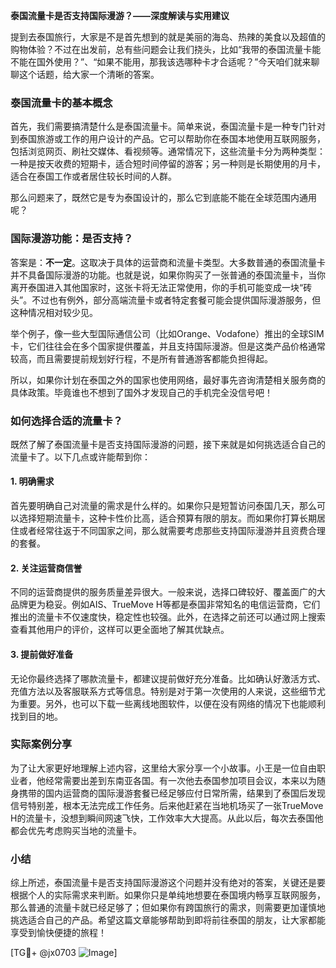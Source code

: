 **泰国流量卡是否支持国际漫游？——深度解读与实用建议**

提到去泰国旅行，大家是不是首先想到的就是美丽的海岛、热辣的美食以及超值的购物体验？不过在出发前，总有些问题会让我们挠头，比如“我带的泰国流量卡能不能在国外使用？”、“如果不能用，那我该选哪种卡才合适呢？”今天咱们就来聊聊这个话题，给大家一个清晰的答案。

### 泰国流量卡的基本概念

首先，我们需要搞清楚什么是泰国流量卡。简单来说，泰国流量卡是一种专门针对到泰国旅游或工作的用户设计的产品。它可以帮助你在泰国本地使用互联网服务，包括浏览网页、刷社交媒体、看视频等。通常情况下，这些流量卡分为两种类型：一种是按天收费的短期卡，适合短时间停留的游客；另一种则是长期使用的月卡，适合在泰国工作或者居住较长时间的人群。

那么问题来了，既然它是专为泰国设计的，那么它到底能不能在全球范围内通用呢？

### 国际漫游功能：是否支持？

答案是：**不一定**。这取决于具体的运营商和流量卡类型。大多数普通的泰国流量卡并不具备国际漫游的功能。也就是说，如果你购买了一张普通的泰国流量卡，当你离开泰国进入其他国家时，这张卡将无法正常使用，你的手机可能变成一块“砖头”。不过也有例外，部分高端流量卡或者特定套餐可能会提供国际漫游服务，但这种情况相对较少见。

举个例子，像一些大型国际通信公司（比如Orange、Vodafone）推出的全球SIM卡，它们往往会在多个国家提供覆盖，并且支持国际漫游。但是这类产品价格通常较高，而且需要提前规划好行程，不是所有普通游客都能负担得起。

所以，如果你计划在泰国之外的国家也使用网络，最好事先咨询清楚相关服务商的具体政策。毕竟谁也不想到了国外才发现自己的手机完全没信号吧！

### 如何选择合适的流量卡？

既然了解了泰国流量卡是否支持国际漫游的问题，接下来就是如何挑选适合自己的流量卡了。以下几点或许能帮到你：

#### 1. 明确需求
首先要明确自己对流量的需求是什么样的。如果你只是短暂访问泰国几天，那么可以选择短期流量卡，这种卡性价比高，适合预算有限的朋友。而如果你打算长期居住或者经常往返于不同国家之间，那么就需要考虑那些支持国际漫游并且资费合理的套餐。

#### 2. 关注运营商信誉
不同的运营商提供的服务质量差异很大。一般来说，选择口碑较好、覆盖面广的大品牌更为稳妥。例如AIS、TrueMove H等都是泰国非常知名的电信运营商，它们推出的流量卡不仅速度快，稳定性也较强。此外，在选择之前还可以通过网上搜索查看其他用户的评价，这样可以更全面地了解其优缺点。

#### 3. 提前做好准备
无论你最终选择了哪款流量卡，都建议提前做好充分准备。比如确认好激活方式、充值方法以及客服联系方式等信息。特别是对于第一次使用的人来说，这些细节尤为重要。另外，也可以下载一些离线地图软件，以便在没有网络的情况下也能顺利找到目的地。

### 实际案例分享

为了让大家更好地理解上述内容，这里给大家分享一个小故事。小王是一位自由职业者，他经常需要出差到东南亚各国。有一次他去泰国参加项目会议，本来以为随身携带的国内运营商的国际漫游套餐已经足够应付日常所需，结果到了泰国后发现信号特别差，根本无法完成工作任务。后来他赶紧在当地机场买了一张TrueMove H的流量卡，没想到瞬间网速飞快，工作效率大大提高。从此以后，每次去泰国他都会优先考虑购买当地的流量卡。

### 小结

综上所述，泰国流量卡是否支持国际漫游这个问题并没有绝对的答案，关键还是要根据个人的实际需求来判断。如果你只是单纯地想要在泰国境内畅享互联网服务，那么普通的流量卡就已经足够了；但如果你有跨国旅行的需求，则需要更加谨慎地挑选适合自己的产品。希望这篇文章能够帮助到即将前往泰国的朋友，让大家都能享受到愉快便捷的旅程！

[TG💪+ @jx0703 ![Image](https://github.com/user-attachments/assets/dbca1d08-cadb-493c-b0ec-ad6f7a83f270)]